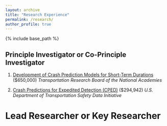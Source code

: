 ```yaml
---
layout: archive
title: "Research Experience"
permalink: /research/
author_profile: true
---
```


{% include base_path %}

## Principle Investigator or Co-Principle Investigator

1. [Development of Crash Prediction Models for Short-Term Durations](https://apps.trb.org/cmsfeed/TRBNetProjectDisplay.asp?ProjectID=4780) ($650,000)
   *Transportation Research Board of the National Academies*

1. [Crash Predictions for Expedited Detection (CPED)](https://www.transportation.gov/briefing-room/us-department-transportation-announces-over-3-million-roadway-safety-tools-0) ($294,942)
   *U.S. Department of Transportation Safety Data Initiative*

Lead Researcher or Key Researcher
==

